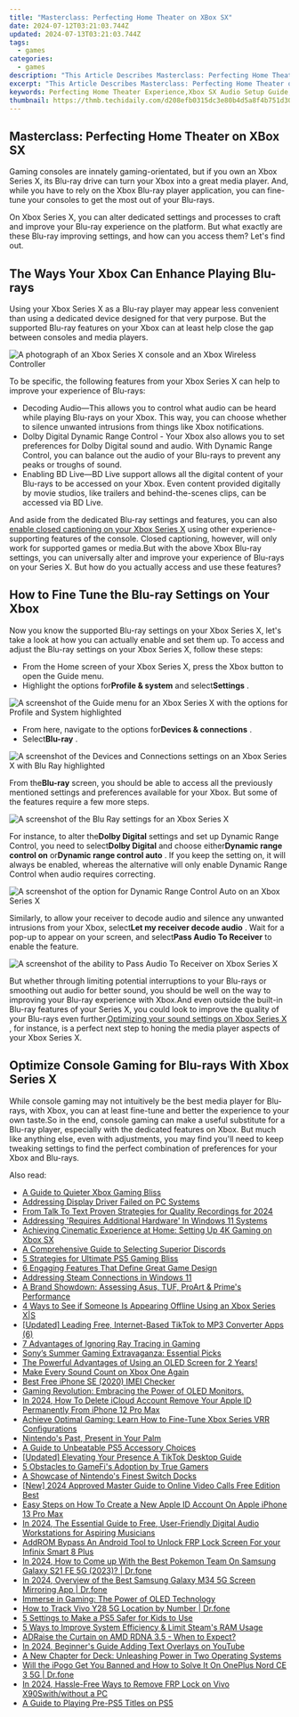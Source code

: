 ```yaml
---
title: "Masterclass: Perfecting Home Theater on XBox SX"
date: 2024-07-12T03:21:03.744Z
updated: 2024-07-13T03:21:03.744Z
tags:
  - games
categories:
  - games
description: "This Article Describes Masterclass: Perfecting Home Theater on XBox SX"
excerpt: "This Article Describes Masterclass: Perfecting Home Theater on XBox SX"
keywords: Perfecting Home Theater Experience,Xbox SX Audio Setup Guide,Home Theater on Xbox SX Masterclass,Gaming Console Audio Configuration,Creating Immersive Gaming Atmosphere with Xbox SX,Xbox SX Home Theater System Design,Mastering Home Theaterscape Xbox SX Console
thumbnail: https://thmb.techidaily.com/d208efb0315dc3e80b4d5a8f4b751d30ee62ca28dd2151c249d15e615be6f528.jpg
---
```


## Masterclass: Perfecting Home Theater on XBox SX

 Gaming consoles are innately gaming-orientated, but if you own an Xbox Series X, its Blu-ray drive can turn your Xbox into a great media player. And, while you have to rely on the Xbox Blu-ray player application, you can fine-tune your consoles to get the most out of your Blu-rays.

 On Xbox Series X, you can alter dedicated settings and processes to craft and improve your Blu-ray experience on the platform. But what exactly are these Blu-ray improving settings, and how can you access them? Let's find out.

## The Ways Your Xbox Can Enhance Playing Blu-rays

 Using your Xbox Series X as a Blu-ray player may appear less convenient than using a dedicated device designed for that very purpose. But the supported Blu-ray features on your Xbox can at least help close the gap between consoles and media players.

![A photograph of an Xbox Series X console and an Xbox Wireless Controller](https://static1.makeuseofimages.com/wordpress/wp-content/uploads/2023/07/stock-xbox.jpg)

 To be specific, the following features from your Xbox Series X can help to improve your experience of Blu-rays:

* Decoding Audio—This allows you to control what audio can be heard while playing Blu-rays on your Xbox. This way, you can choose whether to silence unwanted intrusions from things like Xbox notifications.
* Dolby Digital Dynamic Range Control - Your Xbox also allows you to set preferences for Dolby Digital sound and audio. With Dynamic Range Control, you can balance out the audio of your Blu-rays to prevent any peaks or troughs of sound.
* Enabling BD Live—BD Live support allows all the digital content of your Blu-rays to be accessed on your Xbox. Even content provided digitally by movie studios, like trailers and behind-the-scenes clips, can be accessed via BD Live.

 And aside from the dedicated Blu-ray settings and features, you can also [enable closed captioning on your Xbox Series X](https://www.makeuseof.com/enable-closed-captions-xbox-series-x/) using other experience-supporting features of the console. Closed captioning, however, will only work for supported games or media.But with the above Xbox Blu-ray settings, you can universally alter and improve your experience of Blu-rays on your Series X. But how do you actually access and use these features?

## How to Fine Tune the Blu-ray Settings on Your Xbox

 Now you know the supported Blu-ray settings on your Xbox Series X, let's take a look at how you can actually enable and set them up. To access and adjust the Blu-ray settings on your Xbox Series X, follow these steps:

* From the Home screen of your Xbox Series X, press the Xbox button to open the Guide menu.
* Highlight the options for**Profile & system** and select**Settings** .

![A screenshot of the Guide menu for an Xbox Series X with the options for Profile and System highlighted](https://static1.makeuseofimages.com/wordpress/wp-content/uploads/2023/04/guide-menu.jpg)

* From here, navigate to the options for**Devices & connections** .
* Select**Blu-ray** .

![A screenshot of the Devices and Connections settings on an Xbox Series X with Blu Ray highlighted](https://static1.makeuseofimages.com/wordpress/wp-content/uploads/2023/07/screenshot-2630.jpg)

 From the**Blu-ray** screen, you should be able to access all the previously mentioned settings and preferences available for your Xbox. But some of the features require a few more steps.

![A screenshot of the Blu Ray settings for an Xbox Series X](https://static1.makeuseofimages.com/wordpress/wp-content/uploads/2023/07/screenshot-2633.jpg)

 For instance, to alter the**Dolby Digital** settings and set up Dynamic Range Control, you need to select**Dolby Digital** and choose either**Dynamic range control on** or**Dynamic range control auto** . If you keep the setting on, it will always be enabled, whereas the alternative will only enable Dynamic Range Control when audio requires correcting.

![A screenshot of the option for Dynamic Range Control Auto on an Xbox Series X](https://static1.makeuseofimages.com/wordpress/wp-content/uploads/2023/07/screenshot-2636.jpg)

 Similarly, to allow your receiver to decode audio and silence any unwanted intrusions from your Xbox, select**Let my receiver decode audio** . Wait for a pop-up to appear on your screen, and select**Pass Audio To Receiver** to enable the feature.

![A screenshot of the ability to Pass Audio To Receiver on Xbox Series X](https://static1.makeuseofimages.com/wordpress/wp-content/uploads/2023/07/screenshot-2641.jpg)

 But whether through limiting potential interruptions to your Blu-rays or smoothing out audio for better sound, you should be well on the way to improving your Blu-ray experience with Xbox.And even outside the built-in Blu-ray features of your Series X, you could look to improve the quality of your Blu-rays even further.[Optimizing your sound settings on Xbox Series X](https://www.makeuseof.com/xbox-series-xs-sound-settings/) , for instance, is a perfect next step to honing the media player aspects of your Xbox Series X.

## Optimize Console Gaming for Blu-rays With Xbox Series X

 While console gaming may not intuitively be the best media player for Blu-rays, with Xbox, you can at least fine-tune and better the experience to your own taste.So in the end, console gaming can make a useful substitute for a Blu-ray player, especially with the dedicated features on Xbox. But much like anything else, even with adjustments, you may find you'll need to keep tweaking settings to find the perfect combination of preferences for your Xbox and Blu-rays.


<ins class="adsbygoogle"
     style="display:block"
     data-ad-format="autorelaxed"
     data-ad-client="ca-pub-7571918770474297"
     data-ad-slot="1223367746"></ins>



<ins class="adsbygoogle"
     style="display:block"
     data-ad-client="ca-pub-7571918770474297"
     data-ad-slot="8358498916"
     data-ad-format="auto"
     data-full-width-responsive="true"></ins>



<span class="atpl-alsoreadstyle">Also read:</span>
<div><ul>
<li><a href="https://games-able.techidaily.com/a-guide-to-quieter-xbox-gaming-bliss/"><u>A Guide to Quieter Xbox Gaming Bliss</u></a></li>
<li><a href="https://games-able.techidaily.com/addressing-display-driver-failed-on-pc-systems/"><u>Addressing Display Driver Failed on PC Systems</u></a></li>
<li><a href="https://fox-blue.techidaily.com/from-talk-to-text-proven-strategies-for-quality-recordings-for-2024/"><u>From Talk To Text  Proven Strategies for Quality Recordings for 2024</u></a></li>
<li><a href="https://games-able.techidaily.com/addressing-requires-additional-hardware-in-windows-11-systems/"><u>Addressing 'Requires Additional Hardware' In Windows 11 Systems</u></a></li>
<li><a href="https://games-able.techidaily.com/achieving-cinematic-experience-at-home-setting-up-4k-gaming-on-xbox-sx/"><u>Achieving Cinematic Experience at Home: Setting Up 4K Gaming on Xbox SX</u></a></li>
<li><a href="https://games-able.techidaily.com/a-comprehensive-guide-to-selecting-superior-discords/"><u>A Comprehensive Guide to Selecting Superior Discords</u></a></li>
<li><a href="https://games-able.techidaily.com/5-strategies-for-ultimate-ps5-gaming-bliss/"><u>5 Strategies for Ultimate PS5 Gaming Bliss</u></a></li>
<li><a href="https://games-able.techidaily.com/6-engaging-features-that-define-great-game-design/"><u>6 Engaging Features That Define Great Game Design</u></a></li>
<li><a href="https://games-able.techidaily.com/addressing-steam-connections-in-windows-11/"><u>Addressing Steam Connections in Windows 11</u></a></li>
<li><a href="https://games-able.techidaily.com/a-brand-showdown-assessing-asus-tuf-proart-and-primes-performance/"><u>A Brand Showdown: Assessing Asus, TUF, ProArt & Prime's Performance</u></a></li>
<li><a href="https://games-able.techidaily.com/4-ways-to-see-if-someone-is-appearing-offline-using-an-xbox-series-xs/"><u>4 Ways to See if Someone Is Appearing Offline Using an Xbox Series X|S</u></a></li>
<li><a href="https://tiktok-videos.techidaily.com/updated-leading-free-internet-based-tiktok-to-mp3-converter-apps-6/"><u>[Updated] Leading Free, Internet-Based TikTok to MP3 Converter Apps (6)</u></a></li>
<li><a href="https://games-able.techidaily.com/7-advantages-of-ignoring-ray-tracing-in-gaming/"><u>7 Advantages of Ignoring Ray Tracing in Gaming</u></a></li>
<li><a href="https://games-able.techidaily.com/1719168719205-sonys-summer-gaming-extravaganza-essential-picks/"><u>Sony’s Summer Gaming Extravaganza: Essential Picks</u></a></li>
<li><a href="https://games-able.techidaily.com/1719169788582-the-powerful-advantages-of-using-an-oled-screen-for-2-years/"><u>The Powerful Advantages of Using an OLED Screen for 2 Years!</u></a></li>
<li><a href="https://games-able.techidaily.com/1719172130344-make-every-sound-count-on-xbox-one-again/"><u>Make Every Sound Count on Xbox One Again</u></a></li>
<li><a href="https://sim-unlock.techidaily.com/best-free-iphone-se-2020-imei-checker-by-drfone-ios/"><u>Best Free iPhone SE (2020) IMEI Checker</u></a></li>
<li><a href="https://games-able.techidaily.com/1719168976644-gaming-revolution-embracing-the-power-of-oled-monitors/"><u>Gaming Revolution: Embracing the Power of OLED Monitors.</u></a></li>
<li><a href="https://apple-account.techidaily.com/in-2024-how-to-delete-icloud-account-remove-your-apple-id-permanently-from-iphone-12-pro-max-by-drfone-ios/"><u>In 2024, How To Delete iCloud Account Remove Your Apple ID Permanently From iPhone 12 Pro Max</u></a></li>
<li><a href="https://games-able.techidaily.com/achieve-optimal-gaming-learn-how-to-fine-tune-xbox-series-vrr-configurations/"><u>Achieve Optimal Gaming: Learn How to Fine-Tune Xbox Series VRR Configurations</u></a></li>
<li><a href="https://games-able.techidaily.com/1719173579642-nintendos-past-present-in-your-palm/"><u>Nintendo's Past, Present in Your Palm</u></a></li>
<li><a href="https://games-able.techidaily.com/a-guide-to-unbeatable-ps5-accessory-choices/"><u>A Guide to Unbeatable PS5 Accessory Choices</u></a></li>
<li><a href="https://tiktok-video-recordings.techidaily.com/updated-elevating-your-presence-a-tiktok-desktop-guide/"><u>[Updated] Elevating Your Presence  A TikTok Desktop Guide</u></a></li>
<li><a href="https://games-able.techidaily.com/5-obstacles-to-gamefis-adoption-by-true-gamers/"><u>5 Obstacles to GameFi's Adoption by True Gamers</u></a></li>
<li><a href="https://games-able.techidaily.com/a-showcase-of-nintendos-finest-switch-docks/"><u>A Showcase of Nintendo's Finest Switch Docks</u></a></li>
<li><a href="https://screen-sharing-recording.techidaily.com/new-2024-approved-master-guide-to-online-video-calls-free-edition-best/"><u>[New] 2024 Approved  Master Guide to Online Video Calls  Free Edition Best</u></a></li>
<li><a href="https://ios-unlock.techidaily.com/easy-steps-on-how-to-create-a-new-apple-id-account-on-apple-iphone-13-pro-max-by-drfone-ios/"><u>Easy Steps on How To Create a New Apple ID Account On Apple iPhone 13 Pro Max</u></a></li>
<li><a href="https://sound-optimizing.techidaily.com/in-2024-the-essential-guide-to-free-user-friendly-digital-audio-workstations-for-aspiring-musicians/"><u>In 2024, The Essential Guide to Free, User-Friendly Digital Audio Workstations for Aspiring Musicians</u></a></li>
<li><a href="https://bypass-frp.techidaily.com/addrom-bypass-an-android-tool-to-unlock-frp-lock-screen-for-your-infinix-smart-8-plus-by-drfone-android/"><u>AddROM Bypass An Android Tool to Unlock FRP Lock Screen For your Infinix Smart 8 Plus</u></a></li>
<li><a href="https://change-location.techidaily.com/in-2024-how-to-come-up-with-the-best-pokemon-team-on-samsung-galaxy-s21-fe-5g-2023-drfone-by-drfone-virtual-android/"><u>In 2024, How to Come up With the Best Pokemon Team On Samsung Galaxy S21 FE 5G (2023)? | Dr.fone</u></a></li>
<li><a href="https://screen-mirror.techidaily.com/in-2024-overview-of-the-best-samsung-galaxy-m34-5g-screen-mirroring-app-drfone-by-drfone-android/"><u>In 2024, Overview of the Best Samsung Galaxy M34 5G Screen Mirroring App | Dr.fone</u></a></li>
<li><a href="https://games-able.techidaily.com/1719172625751-immerse-in-gaming-the-power-of-oled-technology/"><u>Immerse in Gaming: The Power of OLED Technology</u></a></li>
<li><a href="https://android-location-track.techidaily.com/how-to-track-vivo-y28-5g-location-by-number-drfone-by-drfone-virtual-android/"><u>How to Track Vivo Y28 5G Location by Number | Dr.fone</u></a></li>
<li><a href="https://games-able.techidaily.com/5-settings-to-make-a-ps5-safer-for-kids-to-use/"><u>5 Settings to Make a PS5 Safer for Kids to Use</u></a></li>
<li><a href="https://games-able.techidaily.com/5-ways-to-improve-system-efficiency-and-limit-steams-ram-usage/"><u>5 Ways to Improve System Efficiency & Limit Steam's RAM Usage</u></a></li>
<li><a href="https://games-able.techidaily.com/adraise-the-curtain-on-amd-rdna-35-when-to-expect/"><u>ADRaise the Curtain on AMD RDNA 3.5 - When to Expect?</u></a></li>
<li><a href="https://youtube-webster.techidaily.com/24-beginners-guide-adding-text-overlays-on-youtube/"><u>In 2024, Beginner's Guide  Adding Text Overlays on YouTube</u></a></li>
<li><a href="https://games-able.techidaily.com/a-new-chapter-for-deck-unleashing-power-in-two-operating-systems/"><u>A New Chapter for Deck: Unleashing Power in Two Operating Systems</u></a></li>
<li><a href="https://fake-location.techidaily.com/will-the-ipogo-get-you-banned-and-how-to-solve-it-on-oneplus-nord-ce-3-5g-drfone-by-drfone-virtual-android/"><u>Will the iPogo Get You Banned and How to Solve It On OnePlus Nord CE 3 5G | Dr.fone</u></a></li>
<li><a href="https://bypass-frp.techidaily.com/in-2024-hassle-free-ways-to-remove-frp-lock-on-vivo-x90swithwithout-a-pc-by-drfone-android/"><u>In 2024, Hassle-Free Ways to Remove FRP Lock on Vivo X90Swith/without a PC</u></a></li>
<li><a href="https://games-able.techidaily.com/a-guide-to-playing-pre-ps5-titles-on-ps5/"><u>A Guide to Playing Pre-PS5 Titles on PS5</u></a></li>
</ul></div>
